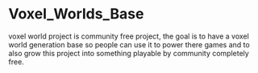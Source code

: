 # Voxel_Worlds_Base
voxel world project is community free project, the goal is to have a voxel world generation base so people can use it to power there games and to also grow this project into something playable by community completely free.
